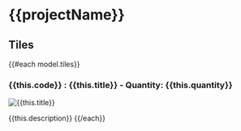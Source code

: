 # {{projectName}}

## Tiles
{{#each model.tiles}}
### {{this.code}} : {{this.title}} - Quantity: {{this.quantity}}

![{{this.title}}]({{this.assetId}}.png)

{{this.description}}
{{/each}}
